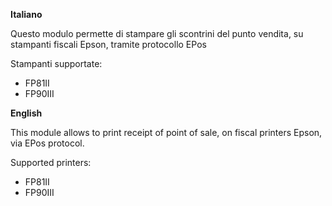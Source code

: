 **Italiano**

Questo modulo permette di stampare gli scontrini del punto vendita, su
stampanti fiscali Epson, tramite protocollo EPos

Stampanti supportate:

- FP81II
- FP90III

**English**

This module allows to print receipt of point of sale, on fiscal printers
Epson, via EPos protocol.

Supported printers:

- FP81II
- FP90III
